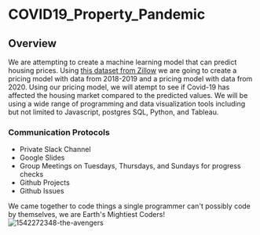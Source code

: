 # COVID19_Property_Pandemic

## Overview
We are attempting to create a machine learning model that can predict housing prices. Using [this dataset from Zillow](https://www.zillow.com/research/data/) we are going to create a pricing model with data from 2018-2019 and a pricing model with data from 2020. Using our pricing model, we will atempt to see if Covid-19 has affected the housing market compared to the predicted values. We will be using a wide range of programming and data visualization tools including but not limited to Javascript, postgres SQL, Python, and Tableau.


### Communication Protocols 
- Private Slack Channel
- Google Slides
- Group Meetings on Tuesdays, Thursdays, and Sundays for progress checks
- Github Projects
- Github Issues





We came together to code things a single programmer can't possibly code by themselves, we are Earth's Mightiest Coders!
![1542272348-the-avengers](https://user-images.githubusercontent.com/68392225/101806789-fead0c00-3ad9-11eb-91bc-6704c91e43f8.jpg)
